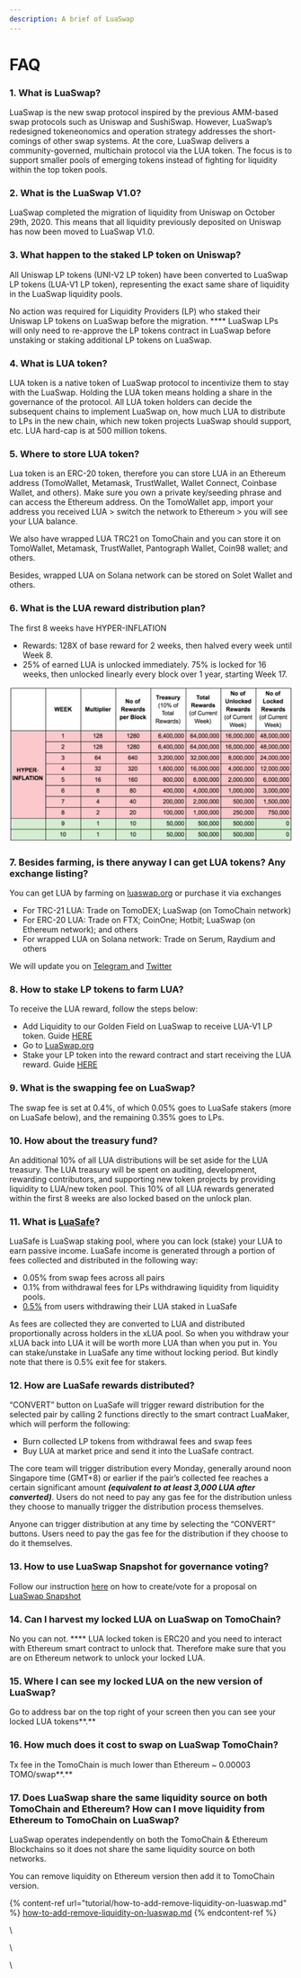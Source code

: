 ```yaml
---
description: A brief of LuaSwap
---
```


# FAQ

### 1. What is LuaSwap?

LuaSwap is the new swap protocol inspired by the previous AMM-based swap protocols such as Uniswap and SushiSwap. However, LuaSwap’s redesigned tokeneonomics and operation strategy addresses the short-comings of other swap systems. At the core, LuaSwap delivers a community-governed, multichain protocol via the LUA token. The focus is to support smaller pools of emerging tokens instead of fighting for liquidity within the top token pools.

### 2. What is the LuaSwap V1.0?

LuaSwap completed the migration of liquidity from Uniswap on October 29th, 2020. This means that all liquidity previously deposited on Uniswap has now been moved to LuaSwap V1.0.

### 3. What happen to the staked LP token on Uniswap?

All Uniswap LP tokens (UNI-V2 LP token) have been converted to LuaSwap LP tokens (LUA-V1 LP token), representing the exact same share of liquidity in the LuaSwap liquidity pools.

No action was required for Liquidity Providers (LP) who staked their Uniswap LP tokens on LuaSwap before the migration. **** LuaSwap LPs will only need to re-approve the LP tokens contract in LuaSwap before unstaking or staking additional LP tokens on LuaSwap.

### 4. What is LUA token?

LUA token is a native token of LuaSwap protocol to incentivize them to stay with the LuaSwap. Holding the LUA token means holding a share in the governance of the protocol. All LUA token holders can decide the subsequent chains to implement LuaSwap on, how much LUA to distribute to LPs in the new chain, which new token projects LuaSwap should support, etc. LUA hard-cap is at 500 million tokens.

### 5. Where to store LUA token?

Lua token is an ERC-20 token, therefore you can store LUA in an Ethereum address (TomoWallet, Metamask, TrustWallet, Wallet Connect, Coinbase Wallet, and others). Make sure you own a private key/seeding phrase and can access the Ethereum address. On the TomoWallet app, import your address you received LUA > switch the network to Ethereum > you will see your LUA balance.&#x20;

We also have wrapped LUA TRC21 on TomoChain and you can store it on TomoWallet, Metamask, TrustWallet, Pantograph Wallet, Coin98 wallet; and others.

Besides, wrapped LUA on Solana network can be stored on Solet Wallet and others.

### 6. What is the LUA reward distribution plan?

The first 8 weeks have HYPER-INFLATION

* Rewards: 128X of base reward for 2 weeks, then halved every week until Week 8.
* 25% of earned LUA is unlocked immediately. 75% is locked for 16 weeks, then unlocked linearly every block over 1 year, starting Week 17.

![](../.gitbook/assets/screen-shot-2020-09-25-at-14.53.24.png)

### 7. Besides farming, is there anyway I can get LUA tokens? Any exchange listing?

You can get LUA by farming on [luaswap.org](http://luaswap.org) or purchase it via exchanges

* For TRC-21 LUA: Trade on TomoDEX; LuaSwap (on TomoChain network)
* For ERC-20 LUA: Trade on FTX; CoinOne; Hotbit; LuaSwap (on Ethereum network); and others
* For wrapped LUA on Solana network: Trade on Serum, Raydium and others

We will update you on [Telegram ](https://t.me/LuaSwap)and [Twitter](https://twitter.com/LuaSwap)&#x20;

### 8. How to stake LP tokens to farm LUA?

To receive the LUA reward, follow the steps below:&#x20;

* Add Liquidity to our Golden Field on LuaSwap to receive LUA-V1 LP token. Guide [HERE](tutorial/how-to-add-remove-liquidity-on-luaswap.md)&#x20;
* Go to [LuaSwap.org](http://luaswap.org)&#x20;
* Stake your LP token into the reward contract and start receiving the LUA reward. Guide [HERE](tutorial/how-to-stake-lp-token-for-lua-rewards.md)

### 9. What is the swapping fee on LuaSwap?

The swap fee is set at 0.4%, of which 0.05% goes to LuaSafe stakers (more on LuaSafe below), and the remaining 0.35% goes to LPs.

### 10. How about the treasury fund?

An additional 10% of all LUA distributions will be set aside for the LUA treasury. The LUA treasury will be spent on auditing, development, rewarding contributors, and supporting new token projects by providing liquidity to LUA/new token pool. This 10% of all LUA rewards generated within the first 8 weeks are also locked based on the unlock plan.

### 11. What is [LuaSafe](luasafe.md)?

LuaSafe is LuaSwap staking pool, where you can lock (stake) your LUA to earn passive income. LuaSafe income is generated through a portion of fees collected and distributed in the following way:

* 0.05% from swap fees across all pairs&#x20;
* 0.1% from withdrawal fees for LPs withdrawing liquidity from liquidity pools.
* [0.5%](https://snapshot.luaswap.org/#/luaswap/proposal/QmRheZC6Ap1u2myBkL3CAbKft6Lnw4oHvEDh1RDAuNK8iA) from users withdrawing their LUA staked in LuaSafe

As fees are collected they are converted to LUA and distributed proportionally across holders in the xLUA pool. So when you withdraw your xLUA back into LUA it will be worth more LUA than when you put in. You can stake/unstake in LuaSafe any time without locking period. But kindly note that there is 0.5% exit fee for stakers.

### 12. How are LuaSafe rewards distributed?

“CONVERT” button on LuaSafe will trigger reward distribution for the selected pair by calling 2 functions directly to the smart contract LuaMaker, which will perform the following:

* Burn collected LP tokens from withdrawal fees and swap fees
* Buy LUA at market price and send it into the LuaSafe contract.

The core team will trigger distribution every Monday, generally around noon Singapore time (GMT+8) or earlier if the pair’s collected fee reaches a certain significant amount _**(equivalent to at least 3,000 LUA after converted)**_. Users do not need to pay any gas fee for the distribution unless they choose to manually trigger the distribution process themselves.

Anyone can trigger distribution at any time by selecting the “CONVERT” buttons. Users need to pay the gas fee for the distribution if they choose to do it themselves.

### 13. How to use LuaSwap Snapshot for governance voting?

Follow our instruction [here](tutorial/how-to-use-luaswap-snapshot-for-governance-voting.md) on how to create/vote for a proposal on [LuaSwap Snapshot ](https://snapshot.luaswap.org/#/luaswap)

### **14. Can I harvest my locked LUA on LuaSwap on TomoChain?**

No you can not. **** LUA locked token is ERC20 and you need to interact with Ethereum smart contract to unlock that. Therefore make sure that you are on Ethereum network to unlock your locked LUA.

### **15. Where I can see my locked LUA on the new version of LuaSwap?**

Go to address bar on the top right of your screen then you can see your locked LUA tokens**.**

### **16. How much does it cost to swap on LuaSwap TomoChain?**

Tx fee in the TomoChain is much lower than Ethereum \~ 0.00003 TOMO/swap**.**

### **17. Does LuaSwap share the same liquidity source on both TomoChain and Ethereum? How can I move liquidity from Ethereum to TomoChain on LuaSwap?**

LuaSwap operates independently on both the TomoChain & Ethereum Blockchains so it does not share the same liquidity source on both networks.&#x20;

You can remove liquidity on Ethereum version then add it to TomoChain version.

{% content-ref url="tutorial/how-to-add-remove-liquidity-on-luaswap.md" %}
[how-to-add-remove-liquidity-on-luaswap.md](tutorial/how-to-add-remove-liquidity-on-luaswap.md)
{% endcontent-ref %}



\


\


\




